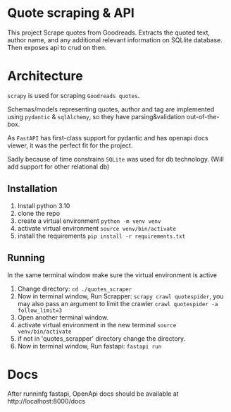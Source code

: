 # Quote scraping & API

This project Scrape quotes from Goodreads. Extracts the quoted text, author name, and any additional relevant information on SQLlite database. Then exposes api to crud on then.

# Architecture

`scrapy` is used for scraping `Goodreads quotes`.

Schemas/models representing quotes, author and tag are implemented using `pydantic` & `sqlAlchemy`, so they have parsing&validation
out-of-the-box.

As `FastAPI` has first-class support for pydantic and has openapi docs viewer, it was the perfect fit for the project.

Sadly because of time constrains `SQLite` was used for db technology. (Will add support for other relational db)

## Installation

1. Install python 3.10
2. clone the repo
3. create a virtual environment `python -m venv venv`
4. activate virtual environment `source venv/bin/activate`
5. install the requirements `pip install -r requirements.txt`

## Running
In the same terminal window make sure the virtual environment is active
1. Change directory: `cd ./quotes_scraper`
2. Now in terminal window, Run Scrapper: `scrapy crawl quotespider`, you may also pass an argument to limit the crawler `crawl quotespider -a follow_limit=3`
3. Open another terminal window.
4. activate virtual environment in the new terminal `source venv/bin/activate`
5. if not in 'quotes_scrapper' directory change the directory.
6. Now in terminal window, Run fastapi: `fastapi run`

# Docs
After runninfg fastapi, OpenApi docs should be available at http://localhost:8000/docs